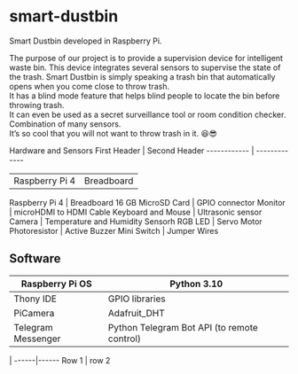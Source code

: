 # smart-dustbin
Smart Dustbin developed in Raspberry Pi.  

The purpose of our project is to provide a supervision device for intelligent waste bin. This device integrates several sensors to supervise the state of the trash. 
Smart Dustbin is simply speaking a trash bin that automatically opens when you come close to throw trash.  
It has a blind mode feature that helps blind people to locate the bin before throwing trash.  
It can even be used as a secret surveillance tool or room condition checker.  
Combination of many sensors.  
It’s so cool that you will not want to throw trash in it. 😆😎  


Hardware and Sensors
First Header | Second Header
------------ | -------------

<table>
	<tr>
		<td>Raspberry Pi 4</td>
		<td>Breadboard</td>
	</tr>
</table>
Raspberry Pi 4 | Breadboard
16 GB MicroSD Card | GPIO connector
Monitor | microHDMI to HDMI Cable
Keyboard and Mouse | Ultrasonic sensor
Camera | Temperature and Humidity Sensorh
RGB LED | Servo Motor
Photoresistor | Active Buzzer
Mini Switch | Jumper Wires

## Software
Raspberry Pi OS | Python 3.10
------------ | -------------
Thony IDE | GPIO libraries
PiCamera | Adafruit_DHT
Telegram Messenger | Python Telegram Bot API (to remote control)

[]()  | 
------|------
Row 1 | row 2
